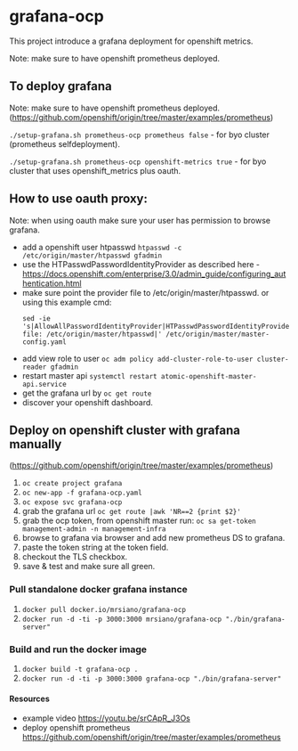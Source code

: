 # grafana-ocp
This project introduce a grafana deployment for openshift metrics.

Note: make sure to have openshift prometheus deployed.


## To deploy grafana
Note: make sure to have openshift prometheus deployed.
(https://github.com/openshift/origin/tree/master/examples/prometheus)

``` ./setup-grafana.sh prometheus-ocp prometheus false ``` - for byo cluster (prometheus selfdeployment).

``` ./setup-grafana.sh prometheus-ocp openshift-metrics true ``` - for byo cluster that uses openshift_metrics plus oauth.

## How to use oauth proxy:
Note: when using oauth make sure your user has permission to browse grafana.
- add a openshift user htpasswd ```htpasswd -c /etc/origin/master/htpasswd gfadmin```
- use the HTPasswdPasswordIdentityProvider as described here - https://docs.openshift.com/enterprise/3.0/admin_guide/configuring_authentication.html 
- make sure point the provider file to /etc/origin/master/htpasswd.
  or using this example cmd:
  ```
  sed -ie 's|AllowAllPasswordIdentityProvider|HTPasswdPasswordIdentityProvider\n      file: /etc/origin/master/htpasswd|' /etc/origin/master/master-config.yaml
  ```
- add view role to user ```oc adm policy add-cluster-role-to-user cluster-reader gfadmin```
- restart master api ```systemctl restart atomic-openshift-master-api.service```
- get the grafana url by ```oc get route```
- discover your openshift dashboard.

## Deploy on openshift cluster with grafana manually

(https://github.com/openshift/origin/tree/master/examples/prometheus)

1. ```oc create project grafana```
2. ```oc new-app -f grafana-ocp.yaml```
3. ```oc expose svc grafana-ocp```
4. grab the grafana url ``` oc get route |awk 'NR==2 {print $2}' ```
5. grab the ocp token, from openshift master run: ```oc sa get-token management-admin -n management-infra```
6. browse to grafana via browser and add new prometheus DS to grafana.
7. paste the token string at the token field.
8. checkout the TLS checkbox.
9. save & test and make sure all green.

### Pull standalone docker grafana instance
1. ```docker pull docker.io/mrsiano/grafana-ocp```
2. ```docker run -d -ti -p 3000:3000 mrsiano/grafana-ocp "./bin/grafana-server"```

### Build and run the docker image
1. ```docker build -t grafana-ocp .```
2. ```docker run -d -ti -p 3000:3000 grafana-ocp "./bin/grafana-server"```

#### Resources 
- example video https://youtu.be/srCApR_J3Os
- deploy openshift prometheus https://github.com/openshift/origin/tree/master/examples/prometheus 
